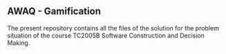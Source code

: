 ## AWAQ - Gamification


The present repository contains all the files of the solution for the problem situation of the course TC2005B Software Construction and Decision Making.